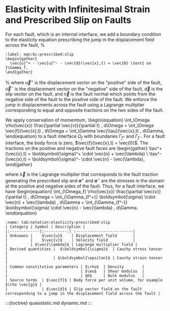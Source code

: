 # Elasticity with Infinitesimal Strain and Prescribed Slip on Faults

For each fault, which is an internal interface, we add a boundary condition to the elasticity equation prescribing the jump in the displacement field across the fault,
%
```{math}
:label: eqn:bc:prescribed:slip
\begin{gather}
  \vec{u}^+ - \vec{u}^- - \vec{d}(\vec{x},t) = \vec{0} \text{ on }\Gamma_f,
\end{gather}
```
%
where $\vec{u}^+$ is the displacement vector on the "positive" side of the fault, $\vec{u}^-$ is the displacement vector on the "negative" side of the fault, $\vec{d}$ is the slip vector on the fault, and $\vec{n}$ is the fault normal which points from the negative side of the fault to the positive side of the fault.
We enforce the jump in displacements across the fault using a Lagrange multiplier corresponding to equal and opposite tractions on the two sides of the fault.

We apply conservation of momemtum,
\begin{equation}
  \int_\Omega \rho(\vec{x}) \frac{\partial \vec{v}}{\partial t} \, d\Omega = \int_\Omega \vec{f}(\vec{x},t) \, d\Omega + \int_\Gamma \vec{\tau}(\vec{x},t) \, d\Gamma,
\end{equation}
to a fault interface $\Omega_f$ with boundaries $\Gamma_{f^+}$ and $\Gamma_{f^-}$.
For a fault interface, the body force is zero, $\vec{f}(\vec{x},t) = \vec{0}$.
The tractions on the positive and negative fault faces are
\begin{gather}
  \tau^+(\vec{x},t) = \boldsymbol{\sigma}^+ \cdot \vec{n} + \vec{\lambda} \\
  \tau^-(\vec{x},t) = \boldsymbol{\sigma}^- \cdot \vec{n} - \vec{\lambda},
\end{gather}

where $\vec{\lambda}$ is the Lagrange multiplier that corresponds to the fault traction generating the prescribed slip and $\boldsymbol{\sigma}^+$ and $\boldsymbol{\sigma}^-$ are the stresses in the domain at the positive and negative sides of the fault.
Thus, for a fault interface, we have
\begin{equation}
  \int_{\Omega_f} \rho(\vec{x}) \frac{\partial \vec{v}}{\partial t} \, d\Omega = \int_{\Gamma_{f^+}} \boldsymbol{\sigma} \cdot \vec{n} + \vec{\lambda} \, d\Gamma + \int_{\Gamma_{f^-}} \boldsymbol{\sigma} \cdot \vec{n} - \vec{\lambda} \, d\Gamma.
\end{equation}

```{table} Mathematical notation for elasticity equation with infinitesimal strain and prescribed slip on faults.
:name: tab:notation:elasticity:prescribed:slip
| Category | Symbol | Description |
|:-------------|:----------:| :-------------------------|
| Unknowns |    $\vec{u}$    | Displacement field       |
|          |    $\vec{v}$    | Velocity field           |
|          | $\vec{\lambda}$ | Lagrange multiplier field |
| Derived quantities |  $\boldsymbol{\sigma}$  | Cauchy stress tensor |
|                    | $\boldsymbol{\epsilon}$ | Cauchy strain tensor |
| Common constitutive parameters | $\rho$  | Density        |
|                                | $\mu$   | Shear modulus  |
|                                | $K$     | Bulk modulus   |
| Source terms  | $\vec{f}$ | Body force per unit volume, for example $\rho \vec{g}$ |
|               | $\vec{d}$ | Slip vector field on the fault corresponding to a jump in the displacement field across the fault |
```

:::{toctree}
quasistatic.md
dynamic.md
:::
